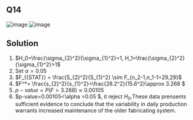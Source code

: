 ## Q14
![image](https://github.com/user-attachments/assets/dcc2a9a8-3c3e-477f-b96e-d48c14881887)
![image](https://github.com/user-attachments/assets/740ee31d-3339-44da-93d6-d86a0fe41afe)
## Solution
 1. $H_0=\frac{\sigma_{2}^2}{\sigma_{1}^2}=1,  H_1=\frac{\sigma_{2}^2}{\sigma_{1}^2}>1$
 2. Set $\alpha=0.05$
 3. $F_{{STAT}} = \frac{S_{2}^2}{S_{1}^2} \sim F_{n_2-1,n_1-1=29,29}$
 4. $F^*= \frac{s_{2}^2}{s_{1}^2}=\frac{28.2^2}{15.6^2}\approx 3.268 $
 5. $p-value=P(F>3.268)\approx 0.00105$
 6. $p-value=0.00105<\alpha =0.05 $, it reject $H_0$.These data prensents sufficient evidence to conclude that the variability in daily production warrants increased maintenance of the older fabricating system.
